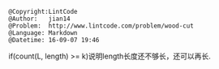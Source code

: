 ```
@Copyright:LintCode
@Author:   jian14
@Problem:  http://www.lintcode.com/problem/wood-cut
@Language: Markdown
@Datetime: 16-09-07 19:46
```

if(count(L, length) >= k)说明length长度还不够长，还可以再长.